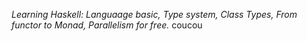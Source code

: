 
_Learning Haskell: Languaage basic, Type system, Class Types, From functor to Monad, Parallelism for free._
coucou
